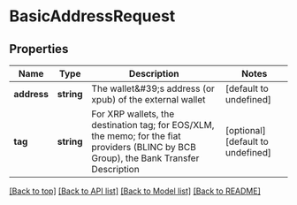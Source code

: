 # BasicAddressRequest

## Properties

|Name | Type | Description | Notes|
|------------ | ------------- | ------------- | -------------|
|**address** | **string** | The wallet\&#39;s address (or xpub) of the external wallet | [default to undefined]|
|**tag** | **string** | For XRP wallets, the destination tag; for EOS/XLM, the memo; for the fiat providers (BLINC by BCB Group), the Bank Transfer Description | [optional] [default to undefined]|




[[Back to top]](#) [[Back to API list]](../../README.md#documentation-for-api-endpoints) [[Back to Model list]](../../README.md#documentation-for-models) [[Back to README]](../../README.md)
